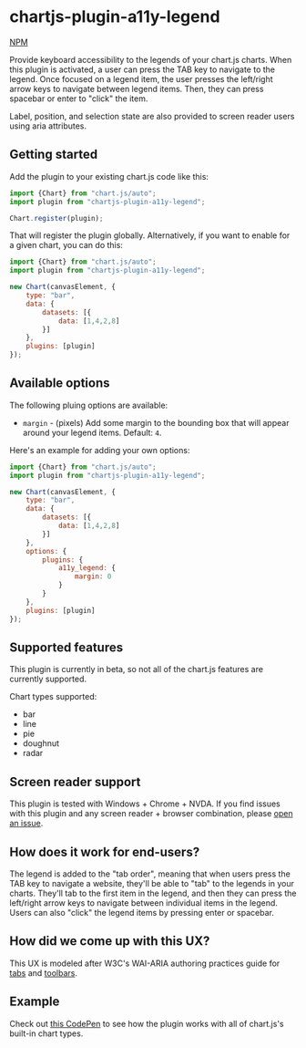 # chartjs-plugin-a11y-legend

[NPM](https://www.npmjs.com/package/chartjs-plugin-a11y-legend)

Provide keyboard accessibility to the legends of your chart.js charts. When this plugin is activated, a user can press the TAB key to navigate to the legend. Once focused on a legend item, the user presses the left/right arrow keys to navigate between legend items. Then, they can press spacebar or enter to "click" the item.

Label, position, and selection state are also provided to screen reader users using aria attributes.

## Getting started

Add the plugin to your existing chart.js code like this:

```js
import {Chart} from "chart.js/auto";
import plugin from "chartjs-plugin-a11y-legend";

Chart.register(plugin);
```

That will register the plugin globally. Alternatively, if you want to enable for a given chart, you can do this:

```js
import {Chart} from "chart.js/auto";
import plugin from "chartjs-plugin-a11y-legend";

new Chart(canvasElement, {
    type: "bar",
    data: {
        datasets: [{
            data: [1,4,2,8]
        }]
    },
    plugins: [plugin]
});
```

## Available options

The following pluing options are available:
* `margin` - (pixels) Add some margin to the bounding box that will appear around your legend items. Default: `4`.

Here's an example for adding your own options:
```js
import {Chart} from "chart.js/auto";
import plugin from "chartjs-plugin-a11y-legend";

new Chart(canvasElement, {
    type: "bar",
    data: {
        datasets: [{
            data: [1,4,2,8]
        }]
    },
    options: {
        plugins: {
            a11y_legend: {
                margin: 0
            }
        }
    },
    plugins: [plugin]
});
```

## Supported features

This plugin is currently in beta, so not all of the chart.js features are currently supported.

Chart types supported:
* bar
* line
* pie
* doughnut
* radar


## Screen reader support

This plugin is tested with Windows + Chrome + NVDA. If you find issues with this plugin and any screen reader + browser combination, please [open an issue](https://github.com/julianna-langston/chartjs-plugin-a11y-legend/issues).

## How does it work for end-users?

The legend is added to the "tab order", meaning that when users press the TAB key to navigate a website, they'll be able to "tab" to the legends in your charts. They'll tab to the first item in the legend, and then they can press the left/right arrow keys to navigate between individual items in the legend. Users can also "click" the legend items by pressing enter or spacebar.

## How did we come up with this UX?

This UX is modeled after W3C's WAI-ARIA authoring practices guide for [tabs](https://www.w3.org/WAI/ARIA/apg/patterns/tabs/) and [toolbars](https://www.w3.org/WAI/ARIA/apg/patterns/toolbar/).

## Example

Check out [this CodePen](https://codepen.io/chart2music/pen/ZEMyLVZ) to see how the plugin works with all of chart.js's built-in chart types.